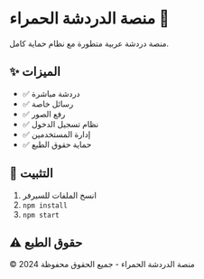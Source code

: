 # منصة الدردشة الحمراء 🚀

منصة دردشة عربية متطورة مع نظام حماية كامل.

## ✨ الميزات
- ✅ دردشة مباشرة
- ✅ رسائل خاصة
- ✅ رفع الصور
- ✅ نظام تسجيل الدخول
- ✅ إدارة المستخدمين
- ✅ حماية حقوق الطبع

## 🔧 التثبيت
1. انسخ الملفات للسيرفر
2. `npm install`
3. `npm start`

## ⚠️ حقوق الطبع
© 2024 منصة الدردشة الحمراء - جميع الحقوق محفوظة
